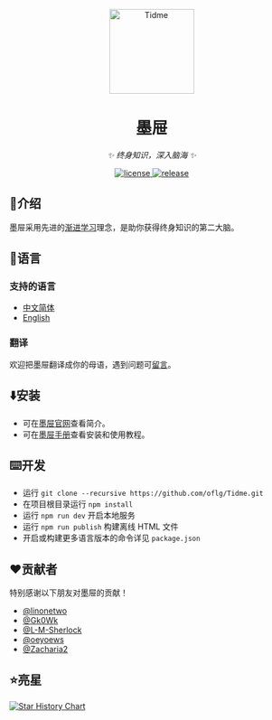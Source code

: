 <p align="center">
  <a href="https://oflg.github.io/Tidme/zh-Hans">
    <img src="https://oflg.github.io/Tidme/media/favicon.png" width="150" height="150" alt="Tidme">
  </a>
</p>

<div align="center">

# 墨屉

_✨ 终身知识，深入脑海  ✨_

</div>

<p align="center">
  <a href="https://github.com/oflg/Tidme/blob/master/LICENSE">
    <img src="https://img.shields.io/github/license/oflg/Tidme" alt="license">
  </a>
  <a href="https://github.com/oflg/Tidme/releases">
    <img src="https://img.shields.io/github/v/release/oflg/Tidme?color=5778d8&include_prereleases" alt="release">
  </a>
</p>

## 🦑介绍

墨屉采用先进的[渐进学习](https://help.supermemo.org/wiki/Incremental_learning)理念，是助你获得终身知识的第二大脑。

## 🎏语言

### 支持的语言

* [中文简体](https://github.com/oflg/Tidme/blob/master/README-zh-Hans.md)
* [English](https://github.com/oflg/Tidme/blob/master/README.md)

### 翻译

欢迎把墨屉翻译成你的母语，遇到问题可[留言](https://github.com/oflg/Tidme/issues)。

## ⬇️安装

* 可在[墨屉官网](https://oflg.github.io/Tidme/zh-Hans)查看简介。
* 可在[墨屉手册](https://oflg.github.io/Tidme/manual/zh-Hans)查看安装和使用教程。

## ⌨️开发

* 运行 `git clone --recursive https://github.com/oflg/Tidme.git`
* 在项目根目录运行 `npm install`
* 运行 `npm run dev` 开启本地服务
* 运行 `npm run publish` 构建离线 HTML 文件
* 开启或构建更多语言版本的命令详见 `package.json`

## ❤️贡献者

特别感谢以下朋友对墨屉的贡献！

* [@linonetwo](https://github.com/linonetwo)
* [@Gk0Wk](https://github.com/Gk0Wk)
* [@L-M-Sherlock](https://github.com/L-M-Sherlock)
* [@oeyoews](https://github.com/oeyoews)
* [@Zacharia2](https://github.com/Zacharia2)

## ⭐亮星

[![Star History Chart](https://api.star-history.com/svg?repos=oflg/Tidme&type=Date)](https://star-history.com/#oflg/Tidme&Date)

